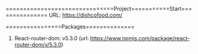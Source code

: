 ===============================Project===========Start===============
URL: https://dishcofood.com/

================Packages==============

1. React-router-dom: v5.3.0 (url: https://www.npmjs.com/package/react-router-dom/v/5.3.0)
